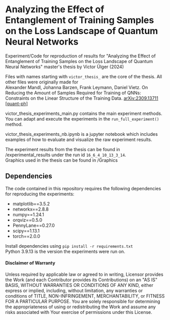 # Analyzing the Effect of Entanglement of Training Samples on the Loss Landscape of Quantum Neural Networks
Experiment/Code for reproduction of results for "Analyzing the Effect of Entanglement of Training Samples on the Loss Landscape of Quantum Neural Networks" master's thesis by Victor Ülger (2024)

Files with names starting with ``victor_thesis_`` are the core of the thesis. All other files were originally made for  
Alexander Mandl, Johanna Barzen, Frank Leymann, Daniel Vietz. On Reducing the Amount of Samples Required for Training of QNNs: Constraints on the Linear Structure of the Training Data. [arXiv:2309.13711 [quant-ph]](https://arxiv.org/abs/2309.13711)

victor_thesis_experiments_main.py contains the main experiment methods. You can adapt and execute the experiments in the ``run_full_experiment()`` method.  
  
victor_thesis_experiments_nb.ipynb is a jupyter notebook which includes examples of how to evaluate and visualize the raw experiment results.  
  
The experiment results from the thesis can be found in /experimental_results under the  run id ``16_6_4_10_13_3_14``.  
Graphics used in the thesis can be found in /Graphics  

## Dependencies
The code contained in this repository requires the following dependencies for reproducing the experiments:
- matplotlib==3.5.2
- networkx==2.8.8
- numpy==1.24.1
- orqviz==0.5.0
- PennyLane==0.27.0
- scipy==1.13.1
- torch==2.0.0

Install dependencies using ``pip install -r requirements.txt``  
Python 3.9.13 is the version the experiments were run on.

#### Disclaimer of Warranty 
Unless required by applicable law or agreed to in writing, Licensor provides the Work (and each Contributor provides its Contributions) on an "AS IS" BASIS, WITHOUT WARRANTIES OR CONDITIONS OF ANY KIND, either express or implied, including, without limitation, any warranties or conditions of TITLE, NON-INFRINGEMENT, MERCHANTABILITY, or FITNESS FOR A PARTICULAR PURPOSE. You are solely responsible for determining the appropriateness of using or redistributing the Work and assume any risks associated with Your exercise of permissions under this License.